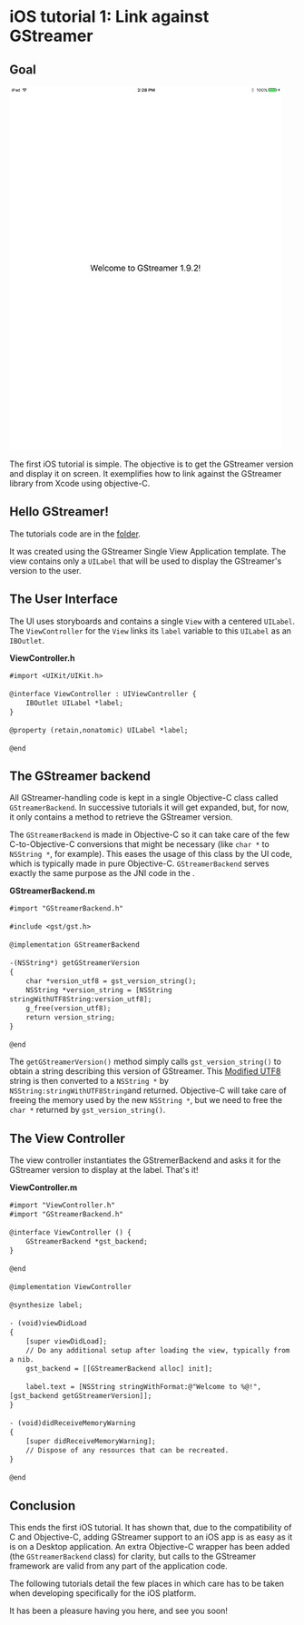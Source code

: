 # iOS tutorial 1: Link against GStreamer

## Goal

![screenshot]

The first iOS tutorial is simple. The objective is to get the GStreamer
version and display it on screen. It exemplifies how to link against the
GStreamer library from Xcode using objective-C.

## Hello GStreamer!

The tutorials code are in the
[folder](https://gitlab.freedesktop.org/gstreamer/gstreamer/-/tree/main/subprojects/gst-docs/examples/tutorials/xcode%20iOS/).

It was created using the GStreamer Single View
Application template. The view contains only a `UILabel` that will be
used to display the GStreamer's version to the user.

## The User Interface

The UI uses storyboards and contains a single `View` with a centered
`UILabel`. The `ViewController` for the `View` links its
`label` variable to this `UILabel` as an `IBOutlet`.

**ViewController.h**

```
#import <UIKit/UIKit.h>

@interface ViewController : UIViewController {
    IBOutlet UILabel *label;
}

@property (retain,nonatomic) UILabel *label;

@end
```

## The GStreamer backend

All GStreamer-handling code is kept in a single Objective-C class called
`GStreamerBackend`. In successive tutorials it will get expanded, but,
for now, it only contains a method to retrieve the GStreamer version.

The `GStreamerBackend` is made in Objective-C so it can take care of the
few C-to-Objective-C conversions that might be necessary (like `char
*` to `NSString *`, for example). This eases the usage of this class by
the UI code, which is typically made in pure Objective-C.
`GStreamerBackend` serves exactly the same purpose as the JNI code in
the [](tutorials/android/index.md).

**GStreamerBackend.m**

```
#import "GStreamerBackend.h"

#include <gst/gst.h>

@implementation GStreamerBackend

-(NSString*) getGStreamerVersion
{
    char *version_utf8 = gst_version_string();
    NSString *version_string = [NSString stringWithUTF8String:version_utf8];
    g_free(version_utf8);
    return version_string;
}

@end
```

The `getGStreamerVersion()` method simply calls
`gst_version_string()` to obtain a string describing this version of
GStreamer. This [Modified
UTF8](http://en.wikipedia.org/wiki/UTF-8#Modified_UTF-8) string is then
converted to a `NSString *` by ` NSString:stringWithUTF8String `and
returned. Objective-C will take care of freeing the memory used by the
new `NSString *`, but we need to free the `char *` returned
by `gst_version_string()`.

## The View Controller

The view controller instantiates the GStremerBackend and asks it for the
GStreamer version to display at the label. That's it!

**ViewController.m**

```
#import "ViewController.h"
#import "GStreamerBackend.h"

@interface ViewController () {
    GStreamerBackend *gst_backend;
}

@end

@implementation ViewController

@synthesize label;

- (void)viewDidLoad
{
    [super viewDidLoad];
    // Do any additional setup after loading the view, typically from a nib.
    gst_backend = [[GStreamerBackend alloc] init];

    label.text = [NSString stringWithFormat:@"Welcome to %@!", [gst_backend getGStreamerVersion]];
}

- (void)didReceiveMemoryWarning
{
    [super didReceiveMemoryWarning];
    // Dispose of any resources that can be recreated.
}

@end
```

## Conclusion

This ends the first iOS tutorial. It has shown that, due to the
compatibility of C and Objective-C, adding GStreamer support to an iOS
app is as easy as it is on a Desktop application. An extra Objective-C
wrapper has been added (the `GStreamerBackend` class) for clarity, but
calls to the GStreamer framework are valid from any part of the
application code.

The following tutorials detail the few places in which care has to be
taken when developing specifically for the iOS platform.

It has been a pleasure having you here, and see you soon!

  [screenshot]: images/tutorials/ios-link-against-gstreamer-screenshot.png
